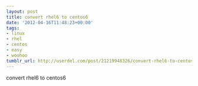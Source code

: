 ```yaml
---
layout: post
title: convert rhel6 to centos6
date: '2012-04-16T11:48:23+00:00'
tags:
- linux
- rhel
- centos
- easy
- woohoo
tumblr_url: http://userdel.com/post/21219948326/convert-rhel6-to-centos6
---
```

convert rhel6 to centos6
